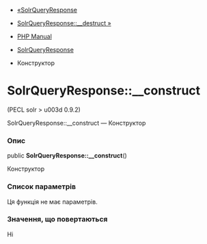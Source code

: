 - [«SolrQueryResponse](class.solrqueryresponse.md)
- [SolrQueryResponse::\_\_destruct »](solrqueryresponse.destruct.md)

- [PHP Manual](index.md)
- [SolrQueryResponse](class.solrqueryresponse.md)
- Конструктор

# SolrQueryResponse::\_\_construct

(PECL solr \> u003d 0.9.2)

SolrQueryResponse::\_\_construct — Конструктор

### Опис

public **SolrQueryResponse::\_\_construct**()

Конструктор

### Список параметрів

Ця функція не має параметрів.

### Значення, що повертаються

Ні
